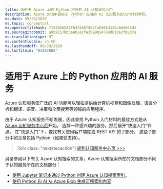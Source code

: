```yaml
---
title: 适用于 Azure 上的 Python 应用的 AI 认知服务入门
description: Azure 文档中适用于 Python 应用的 AI 认知服务的入门材料索引。
ms.date: 05/28/2020
ms.topic: conceptual
ms.openlocfilehash: 7192826524f647560f502fa0d01d136c0de945d1
ms.sourcegitcommit: a9b9157bb3a802ecfe3699854788d010a3f08d7e
ms.translationtype: HT
ms.contentlocale: zh-CN
ms.lasthandoff: 05/29/2020
ms.locfileid: "84202808"
---
```

# <a name="ai-service-for-python-apps-on-azure"></a>适用于 Azure 上的 Python 应用的 AI 服务

Azure 认知服务使广泛的 AI 功能可以轻松提供给计算机视觉和图像处理、语言分析和翻译、语音、决策和全面搜索等领域的应用程序。

由于 Azure 认知服务不断发展，因此查找 Python 入门材料的最佳方式是从 [Azure 认知服务中心页](/azure/cognitive-services/)开始。 选择一种感兴趣的服务，然后展开“快速入门”节点。 在“快速入门”下，查找有关使用客户端库或 REST API 的子部分。 这些子部分中的文章包括 Python（如果受支持）。

> [!div class="nextstepaction"]
> [转到认知服务中心页 >>>](/azure/cognitive-services/)

另请参阅以下有关 Azure 认知搜索的文章，Azure 认知搜索所在的文档部分不同于认知服务所在的文档部分：

- [使用 Jupyter 笔记本通过 Python 创建 Azure 认知搜索索引](/azure/search/search-get-started-python)。
- [使用 Python 和 AI 从 Azure Blob 生成可搜索的内容](/azure/search/cognitive-search-tutorial-blob-python)

